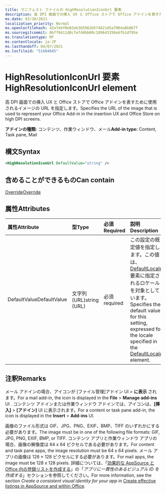 ```yaml
---
title: マニフェスト ファイルの HighResolutionIconUrl 要素
description: 高 DPI 画面での挿入 UX と Office ストアで Office アドインを表すために使用されるイメージの URL を指定します。
ms.date: 03/30/2021
localization_priority: Normal
ms.openlocfilehash: 42a7ebf0e02eb365962b574821d5a7004a8b867f
ms.sourcegitcommit: 0bff0411d8cfefd4bb00c189643358e6fb1df95e
ms.translationtype: MT
ms.contentlocale: ja-JP
ms.lasthandoff: 04/07/2021
ms.locfileid: "51604645"
---
```

# <a name="highresolutioniconurl-element"></a><span data-ttu-id="188fc-103">HighResolutionIconUrl 要素</span><span class="sxs-lookup"><span data-stu-id="188fc-103">HighResolutionIconUrl element</span></span>

<span data-ttu-id="188fc-104">高 DPI 画面での挿入 UX と Office ストアで Office アドインを表すために使用されるイメージの URL を指定します。</span><span class="sxs-lookup"><span data-stu-id="188fc-104">Specifies the URL of the image that is used to represent your Office Add-in in the insertion UX and Office Store on high DPI screens.</span></span>

<span data-ttu-id="188fc-105">**アドインの種類:** コンテンツ、作業ウィンドウ、メール</span><span class="sxs-lookup"><span data-stu-id="188fc-105">**Add-in type:** Content, Task pane, Mail</span></span>

## <a name="syntax"></a><span data-ttu-id="188fc-106">構文</span><span class="sxs-lookup"><span data-stu-id="188fc-106">Syntax</span></span>

```XML
<HighResolutionIconUrl DefaultValue="string" />
```

## <a name="can-contain"></a><span data-ttu-id="188fc-107">含めることができるもの</span><span class="sxs-lookup"><span data-stu-id="188fc-107">Can contain</span></span>

[<span data-ttu-id="188fc-108">Override</span><span class="sxs-lookup"><span data-stu-id="188fc-108">Override</span></span>](override.md)

## <a name="attributes"></a><span data-ttu-id="188fc-109">属性</span><span class="sxs-lookup"><span data-stu-id="188fc-109">Attributes</span></span>

|<span data-ttu-id="188fc-110">属性</span><span class="sxs-lookup"><span data-stu-id="188fc-110">Attribute</span></span>|<span data-ttu-id="188fc-111">型</span><span class="sxs-lookup"><span data-stu-id="188fc-111">Type</span></span>|<span data-ttu-id="188fc-112">必須</span><span class="sxs-lookup"><span data-stu-id="188fc-112">Required</span></span>|<span data-ttu-id="188fc-113">説明</span><span class="sxs-lookup"><span data-stu-id="188fc-113">Description</span></span>|
|:-----|:-----|:-----|:-----|
|<span data-ttu-id="188fc-114">DefaultValue</span><span class="sxs-lookup"><span data-stu-id="188fc-114">DefaultValue</span></span>|<span data-ttu-id="188fc-115">文字列 (URL)</span><span class="sxs-lookup"><span data-stu-id="188fc-115">string (URL)</span></span>|<span data-ttu-id="188fc-116">必須</span><span class="sxs-lookup"><span data-stu-id="188fc-116">required</span></span>|<span data-ttu-id="188fc-117">この設定の既定値を指定します。この値は、[DefaultLocale](defaultlocale.md) 要素に指定されるロケールを対象としています。</span><span class="sxs-lookup"><span data-stu-id="188fc-117">Specifies the default value for this setting, expressed for the locale specified in the [DefaultLocale](defaultlocale.md) element.</span></span>|

## <a name="remarks"></a><span data-ttu-id="188fc-118">注釈</span><span class="sxs-lookup"><span data-stu-id="188fc-118">Remarks</span></span>

<span data-ttu-id="188fc-119">メール アドインの場合、アイコンが [ファイル管理]アドイン UI  >  **に表示** されます。</span><span class="sxs-lookup"><span data-stu-id="188fc-119">For a mail add-in, the icon is displayed in the **File** > **Manage add-ins** UI .</span></span> <span data-ttu-id="188fc-120">コンテンツ アドインまたは作業ウィンドウ アドインでは、アイコンは、**[挿入]** > **[アドイン]** UI に表示されます。</span><span class="sxs-lookup"><span data-stu-id="188fc-120">For a content or task pane add-in, the icon is displayed in the **Insert** > **Add-ins** UI.</span></span>

<span data-ttu-id="188fc-121">画像のファイル形式は GIF、JPG、PNG、EXIF、BMP、TIFF のいずれかにする必要があります。</span><span class="sxs-lookup"><span data-stu-id="188fc-121">The image must be in one of the following file formats: GIF, JPG, PNG, EXIF, BMP, or TIFF.</span></span> <span data-ttu-id="188fc-122">コンテンツ アプリと作業ウィンドウ アプリの場合、画像の解像度は 64 x 64 ピクセルである必要があります。</span><span class="sxs-lookup"><span data-stu-id="188fc-122">For content and task pane apps, the image resolution must be 64 x 64 pixels.</span></span> <span data-ttu-id="188fc-123">メール アプリの画像は 128 × 128 ピクセルにする必要があります。</span><span class="sxs-lookup"><span data-stu-id="188fc-123">For mail apps, the image must be 128 x 128 pixels.</span></span> <span data-ttu-id="188fc-124">詳細については、「[効果的な AppSource と Office 内の登録リストを作成する](/office/dev/store/create-effective-office-store-listings#create-a-consistent-visual-identity)」の「_アプリに一貫性のあるビジュアル ID を作成する_」セクションを参照してください。</span><span class="sxs-lookup"><span data-stu-id="188fc-124">For more information, see the section  _Create a consistent visual identity for your app_ in [Create effective listings in AppSource and within Office](/office/dev/store/create-effective-office-store-listings#create-a-consistent-visual-identity).</span></span>
